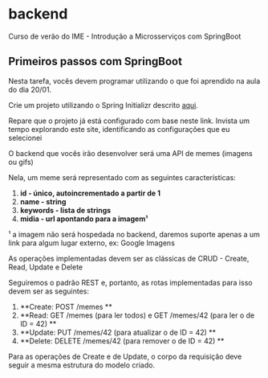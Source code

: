 # backend
Curso de verão do IME - Introdução a Microsserviços com SpringBoot


## Primeiros passos com SpringBoot

Nesta tarefa, vocês devem programar utilizando o que foi aprendido na aula do dia 20/01.

Crie um projeto utilizando o Spring Initializr descrito [aqui][1].

Repare que o projeto já está configurado com base neste link. Invista um tempo explorando este site, identificando as configurações que eu selecionei

O backend que vocês irão desenvolver será uma API de memes (imagens ou gifs)

Nela, um meme será representado com as seguintes características:

1. **id - único, autoincrementado a partir de 1** <br>
2. **name - string** <br>
3. **keywords - lista de strings** <br>
4. **midia - url apontando para a imagem¹** <br>


¹ a imagem não será hospedada no backend, daremos suporte apenas a um link para algum lugar externo, ex: Google Imagens

As operações implementadas devem ser as clássicas de CRUD - Create, Read, Update e Delete

Seguiremos o padrão REST e, portanto, as rotas implementadas para isso devem ser as seguintes:

1. **Create: POST /memes **<br>
2. **Read: GET /memes (para ler todos) e GET /memes/42 (para ler o de ID = 42)  **<br>
3. **Update: PUT /memes/42 (para atualizar o de ID = 42)  **<br>
4. **Delete: DELETE /memes/42 (para remover o de ID = 42)  **<br>


Para as operações de Create e de Update, o corpo da requisição deve seguir a mesma estrutura do modelo criado.


[1]:  https://start.spring.io/#!type=maven-project&language=java&platformVersion=2.6.2&packaging=jar&jvmVersion=11&groupId=br.usp.ime.verao&artifactId=backend&name=Backend&description=tarefa-de-backend&packageName=br.usp.ime.verao.backend&dependencies=web,data-jpa,postgresql